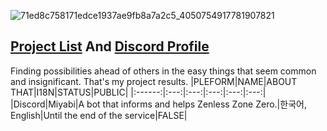 ![71ed8c758171edce1937ae9fb8a7a2c5_4050754917781907821](https://user-images.githubusercontent.com/64823926/220814453-d567af6a-6b1f-4987-9808-e1a2207b2f61.jpg)
<!-- ![71ed8c758171edce1937ae9fb8a7a2c5_4050754917781907821](https://media.discordapp.net/attachments/1019924590723612733/1079016410916859920/bluearchive-20230217-105315-0001-YEIsyOo1.jpg) -->
<!-- ![Alt text](https://spotify-recently-played-readme.vercel.app/api?user=312ooppyhlmvawzd5x2tjx6h2dn4) -->
## [Project List](https://github.com/isnoa#project-list) And [Discord Profile](https://discord.com/users/1010159742104113162)
Finding possibilities ahead of others in the easy things that seem common and insignificant.
That's my project results.
|PLEFORM|NAME|ABOUT THAT|I18N|STATUS|PUBLIC|
|:------:|:---:|:---:|:---:|:---:|:---:|
|Discord|Miyabi|A bot that informs and helps Zenless Zone Zero.|한국어, English|Until the end of the service|FALSE|

